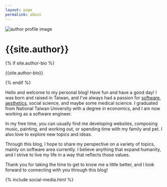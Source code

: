 ```yaml
---
layout: page
permalink: about
---
```


<div class="mx-auto text-center prose prose-{{site.theme-color}}">
  <div>
    <img class="headPhoto" src="{{site.baseurl}}/assets/img/{{site.author-image}}"
      alt="author profile image">
    <h1>{{site.author}}</h1>
  </div>
  {% if site.author-bio %}
    <p class="text-gray-500 pb-4">{{site.author-bio}}</p>
  {% endif %}
  <div class='article'>
    <p>
      Hello and welcome to my personal blog! Have fun and have a good day! I was born and raised in Taiwan, and I've always had a passion for <a href='{{site.baseurl}}/self/2023/02/04/software.html' class='textLink'>software</a>, <a href='{{site.baseurl}}/self/2023/04/07/aesthetics.html' class='textLink'>aesthetics</a>, social science, and maybe some medical science. I graduated from National Taiwan University with a degree in economics, and I am now working as a software engineer.
    </p>
    <p>
      In my free time, you can usually find me developing websites, composing music, painting, and working out, or spending time with my family and pet. I also love to explore new topics and ideas.
    </p>
    <p>
      Through this blog, I hope to share my perspective on a variety of topics, mainly on software area currently. I believe anything that expand humanity, and I strive to live my life in a way that reflects those values.
    </p>
    <p>
      Thank you for taking the time to get to know me a little better, and I look forward to connecting with you through this blog!
    </p>
  </div>
</div>

{% include social-media.html %}
